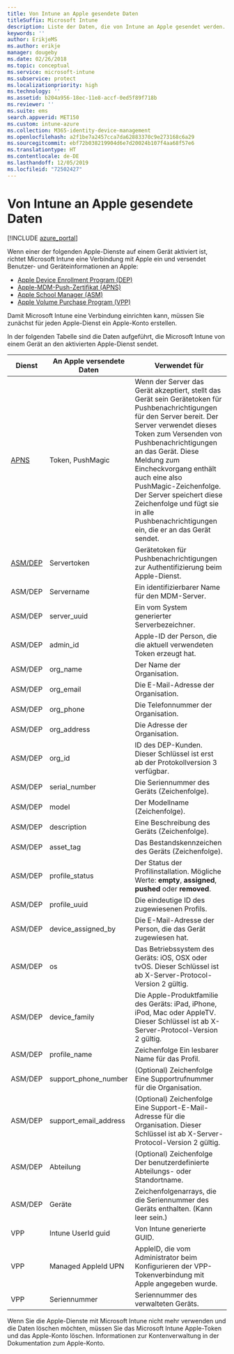 ```yaml
---
title: Von Intune an Apple gesendete Daten
titleSuffix: Microsoft Intune
description: Liste der Daten, die von Intune an Apple gesendet werden.
keywords: ''
author: ErikjeMS
ms.author: erikje
manager: dougeby
ms.date: 02/26/2018
ms.topic: conceptual
ms.service: microsoft-intune
ms.subservice: protect
ms.localizationpriority: high
ms.technology: ''
ms.assetid: b204a956-18ec-11e8-accf-0ed5f89f718b
ms.reviewer: ''
ms.suite: ems
search.appverid: MET150
ms.custom: intune-azure
ms.collection: M365-identity-device-management
ms.openlocfilehash: a2f1be7a2457cca7da62883370c9e273168c6a29
ms.sourcegitcommit: ebf72b038219904d6e7d20024b107f4aa68f57e6
ms.translationtype: HT
ms.contentlocale: de-DE
ms.lasthandoff: 12/05/2019
ms.locfileid: "72502427"
---
```

# <a name="data-intune-sends-to-apple"></a>Von Intune an Apple gesendete Daten

[!INCLUDE [azure_portal](../includes/azure_portal.md)]

Wenn einer der folgenden Apple-Dienste auf einem Gerät aktiviert ist, richtet Microsoft Intune eine Verbindung mit Apple ein und versendet Benutzer- und Geräteinformationen an Apple: 

- [Apple Device Enrollment Program (DEP)](../enrollment/device-enrollment-program-enroll-ios.md)
- [Apple-MDM-Push-Zertifikat (APNS)](../enrollment/apple-mdm-push-certificate-get.md)
- [Apple School Manager (ASM)](https://docs.microsoft.com/schooldatasync/apple-school-manager-integration-with-intune-for-education-and-school-data-sync)
- [Apple Volume Purchase Program (VPP)](../apps/vpp-apps-ios.md)

Damit Microsoft Intune eine Verbindung einrichten kann, müssen Sie zunächst für jeden Apple-Dienst ein Apple-Konto erstellen.

In der folgenden Tabelle sind die Daten aufgeführt, die Microsoft Intune von einem Gerät an den aktivierten Apple-Dienst sendet. 

| Dienst | An Apple versendete Daten | Verwendet für |
|---|---| ---|
| [APNS](https://developer.apple.com/library/content/documentation/Miscellaneous/Reference/MobileDeviceManagementProtocolRef/3-MDM_Protocol/MDM_Protocol.html#//apple_ref/doc/uid/TP40017387-CH3-SW2) | Token, PushMagic | Wenn der Server das Gerät akzeptiert, stellt das Gerät sein Gerätetoken für Pushbenachrichtigungen für den Server bereit. Der Server verwendet dieses Token zum Versenden von Pushbenachrichtigungen an das Gerät. Diese Meldung zum Eincheckvorgang enthält auch eine also PushMagic-Zeichenfolge. Der Server speichert diese Zeichenfolge und fügt sie in alle Pushbenachrichtigungen ein, die er an das Gerät sendet. |
| [ASM/DEP](https://developer.apple.com/library/content/documentation/Miscellaneous/Reference/MobileDeviceManagementProtocolRef/3-MDM_Protocol/MDM_Protocol.html#//apple_ref/doc/uid/TP40017387-CH3-SW2) | Servertoken | Gerätetoken für Pushbenachrichtigungen zur Authentifizierung beim Apple-Dienst. |
| ASM/DEP | Servername | Ein identifizierbarer Name für den MDM-Server. |
| ASM/DEP | server_uuid | Ein vom System generierter Serverbezeichner. |
| ASM/DEP | admin_id | Apple-ID der Person, die die aktuell verwendeten Token erzeugt hat. |
| ASM/DEP | org_name | Der Name der Organisation. |
| ASM/DEP | org_email | Die E-Mail-Adresse der Organisation. |
| ASM/DEP | org_phone | Die Telefonnummer der Organisation. |
| ASM/DEP | org_address | Die Adresse der Organisation. |
| ASM/DEP | org_id | ID des DEP-Kunden. Dieser Schlüssel ist erst ab der Protokollversion 3 verfügbar. |
| ASM/DEP | serial_number | Die Seriennummer des Geräts (Zeichenfolge). |
| ASM/DEP | model | Der Modellname (Zeichenfolge). |
| ASM/DEP | description | Eine Beschreibung des Geräts (Zeichenfolge). |
| ASM/DEP | asset_tag | Das Bestandskennzeichen des Geräts (Zeichenfolge). |
| ASM/DEP | profile_status | Der Status der Profilinstallation. Mögliche Werte: **empty**, **assigned**, **pushed** oder **removed**. |
| ASM/DEP | profile_uuid | Die eindeutige ID des zugewiesenen Profils. |
| ASM/DEP | device_assigned_by | Die E-Mail-Adresse der Person, die das Gerät zugewiesen hat. |
| ASM/DEP | os | Das Betriebssystem des Geräts: iOS, OSX oder tvOS. Dieser Schlüssel ist ab X-Server-Protocol-Version 2 gültig. |
| ASM/DEP | device_family | Die Apple-Produktfamilie des Geräts: iPad, iPhone, iPod, Mac oder AppleTV. Dieser Schlüssel ist ab X-Server-Protocol-Version 2 gültig. |
| ASM/DEP | profile_name | Zeichenfolge Ein lesbarer Name für das Profil. |
| ASM/DEP | support_phone_number | (Optional) Zeichenfolge Eine Supportrufnummer für die Organisation. |
| ASM/DEP | support_email_address | (Optional) Zeichenfolge Eine Support-E-Mail-Adresse für die Organisation. Dieser Schlüssel ist ab X-Server-Protocol-Version 2 gültig. |
| ASM/DEP | Abteilung | (Optional) Zeichenfolge Der benutzerdefinierte Abteilungs- oder Standortname. |
| ASM/DEP | Geräte | Zeichenfolgenarrays, die die Seriennummer des Geräts enthalten. (Kann leer sein.) |
| VPP | Intune UserId guid | Von Intune generierte GUID. |
| VPP | Managed AppleId UPN | AppleID, die vom Administrator beim Konfigurieren der VPP-Tokenverbindung mit Apple angegeben wurde. |
| VPP | Seriennummer | Seriennummer des verwalteten Geräts. |

Wenn Sie die Apple-Dienste mit Microsoft Intune nicht mehr verwenden und die Daten löschen möchten, müssen Sie das Microsoft Intune Apple-Token und das Apple-Konto löschen. Informationen zur Kontenverwaltung in der Dokumentation zum Apple-Konto.


